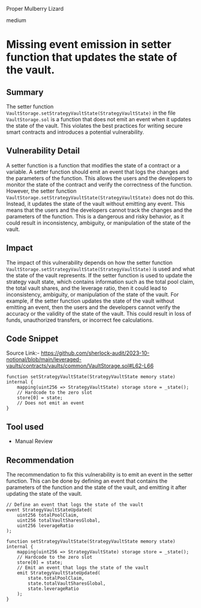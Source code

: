 Proper Mulberry Lizard

medium

# Missing event emission in setter function that updates the state of the vault.

## Summary

The setter function `VaultStorage.setStrategyVaultState(StrategyVaultState)` in the file `VaultStorage.sol` is a function that does not emit an event when it updates the state of the vault. This violates the best practices for writing secure smart contracts and introduces a potential vulnerability.
## Vulnerability Detail

A setter function is a function that modifies the state of a contract or a variable. A setter function should emit an event that logs the changes and the parameters of the function. This allows the users and the developers to monitor the state of the contract and verify the correctness of the function. However, the setter function `VaultStorage.setStrategyVaultState(StrategyVaultState)` does not do this. Instead, it updates the state of the vault without emitting any event. This means that the users and the developers cannot track the changes and the parameters of the function. This is a dangerous and risky behavior, as it could result in inconsistency, ambiguity, or manipulation of the state of the vault.
## Impact

The impact of this vulnerability depends on how the setter function `VaultStorage.setStrategyVaultState(StrategyVaultState)` is used and what the state of the vault represents. If the setter function is used to update the strategy vault state, which contains information such as the total pool claim, the total vault shares, and the leverage ratio, then it could lead to inconsistency, ambiguity, or manipulation of the state of the vault. For example, if the setter function updates the state of the vault without emitting an event, then the users and the developers cannot verify the accuracy or the validity of the state of the vault. This could result in loss of funds, unauthorized transfers, or incorrect fee calculations.
## Code Snippet

Source Link:- https://github.com/sherlock-audit/2023-10-notional/blob/main/leveraged-vaults/contracts/vaults/common/VaultStorage.sol#L62-L66
```solidity
function setStrategyVaultState(StrategyVaultState memory state) internal {
    mapping(uint256 => StrategyVaultState) storage store = _state();
    // Hardcode to the zero slot
    store[0] = state;
    // Does not emit an event
}

```
## Tool used

- Manual Review

## Recommendation
The recommendation to fix this vulnerability is to emit an event in the setter function. This can be done by defining an event that contains the parameters of the function and the state of the vault, and emitting it after updating the state of the vault.
```solidity
// Define an event that logs the state of the vault
event StrategyVaultStateUpdated(
    uint256 totalPoolClaim,
    uint256 totalVaultSharesGlobal,
    uint256 leverageRatio
);

function setStrategyVaultState(StrategyVaultState memory state) internal {
    mapping(uint256 => StrategyVaultState) storage store = _state();
    // Hardcode to the zero slot
    store[0] = state;
    // Emit an event that logs the state of the vault
    emit StrategyVaultStateUpdated(
        state.totalPoolClaim,
        state.totalVaultSharesGlobal,
        state.leverageRatio
    );
}

```